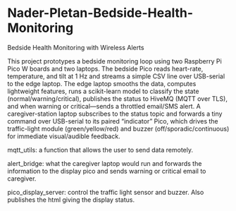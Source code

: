 # Nader-Pletan-Bedside-Health-Monitoring
Bedside Health Monitoring with Wireless Alerts

This project prototypes a bedside monitoring loop using two Raspberry Pi Pico W boards and two laptops. The bedside Pico reads heart-rate, temperature, and tilt at 1 Hz and streams a simple CSV line over USB-serial to the edge laptop. The edge laptop smooths the data, computes lightweight features, runs a scikit-learn model to classify the state (normal/warning/critical), publishes the status to HiveMQ (MQTT over TLS), and when warning or critical—sends a throttled email/SMS alert. A caregiver-station laptop subscribes to the status topic and forwards a tiny command over USB-serial to its paired “indicator” Pico, which drives the traffic-light module (green/yellow/red) and buzzer (off/sporadic/continuous) for immediate visual/audible feedback.

mqtt_utils: a function that allows the user to send data remotely. 

alert_bridge: what the caregiver laptop would run and forwards the information to the display pico and sends warning or critical email to caregiver.

pico_display_server: control the traffic light sensor and buzzer. Also publishes the html giving the display status. 
